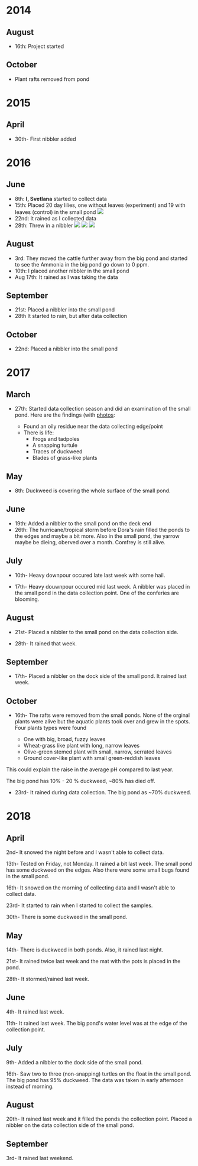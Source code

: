 # 2014

## August

- 16th: Project started

## October

- Plant rafts removed from pond

# 2015

## April

- 30th- First nibbler added

# 2016

## June

- 8th: **I, Svetlana** started to collect data
- 15th: Placed 20 day lilies, one without leaves (experiment) and 19 with leaves (control) in the small pond
![](https://raw.githubusercontent.com/belkinsa/GrailvilleWetlands/9ff0ac0a6776790386f51783362a87258b3d36f8/photos/DayLilliesJune152016.jpg)
- 22nd: It rained as I collected data
- 28th: Threw in a nibbler
![](http://i.imgur.com/8D6zoaY.jpg)
![](http://i.imgur.com/mwIabK9.jpg)
![](http://i.imgur.com/CAkpVrJ.jpg)

## August

- 3rd: They moved the cattle further away from the big pond and started to see the Ammonia in the big pond go down to 0 ppm.
- 10th: I placed another nibbler in the small pond
- Aug 17th: It rained as I was taking the data

## September

- 21st: Placed a nibbler into the small pond
- 28th It started to rain, but after data collection

## October

- 22nd: Placed a nibbler into the small pond

# 2017

## March

- 27th: Started data collection season and did an examination of the small pond. Here are the findings (with [photos](https://github.com/belkinsa/GrailvilleWetlands/tree/master/notes/photos/03-27-2017_findings):

    - Found an oily residue near the data collecting edge/point
    - There is life:
        - Frogs and tadpoles
        - A snapping turtule
        - Traces of duckweed
        - Blades of grass-like plants

## May

- 8th: Duckweed is covering the whole surface of the small pond.

## June

- 19th: Added a nibbler to the small pond on the deck end
- 26th: The hurricane/tropical storm before Dora's rain filled the ponds to the edges and maybe a bit more. Also in the small pond, the yarrow maybe be dieing, oberved over a month. Comfrey is still alive.

## July

- 10th- Heavy downpour occured late last week with some hail.

- 17th- Heavy douwnpour occured mid last week. A nibbler was placed in the small pond in the data collection point. One of the conferies are blooming.

## August

- 21st- Placed a nibbler to the small pond on the data collection side.

- 28th- It rained that week.

## September

- 17th- Placed a nibbler on the dock side of the small pond.  It rained last week.

## October

- 16th- The rafts were removed from the small ponds. None of the orginal plants were alive but the aquatic plants took over and grew in the spots.  Four plants types were found

    - One with big, broad, fuzzy leaves
    - Wheat-grass like plant with long, narrow leaves
    - Olive-green stemed plant with small, narrow, serrated leaves
    - Ground cover-like plant with small green-reddish leaves
    
This could explain the raise in the average pH compared to last year.

The big pond has 10% - 20 % duckweed, ~80% has died off.

- 23rd- It rained during data collection. The big pond as ~70% duckweed.

# 2018

## April

2nd- It snowed the night before and I wasn't able to collect data.

13th- Tested on Friday, not Monday.  It rained a bit last week.  The small pond has some duckweed on the edges.  Also there were some small bugs found in the small pond.

16th- It snowed on the morning of collecting data and I wasn't able to collect data.

23rd- It started to rain when I started to collect the samples.

30th- There is some duckweed in the small pond.

## May

14th- There is duckweed in both ponds. Also, it rained last night.

21st- It rained twice last week and the mat with the pots is placed in the pond.

28th- It stormed/rained last week.

## June

4th- It rained last week.

11th- It rained last week.  The big pond's water level was at the edge of the collection point.

## July

9th- Added a nibbler to the dock side of the small pond.

16th- Saw two to three (non-snapping) turtles on the float in the small pond.  The big pond has 95% duckweed. The data was taken in early afternoon instead of morning.

## August

20th- It rained last week and it filled the ponds the collection point.  Placed a nibbler on the data collection side of the small pond.

## September

3rd- It rained last weekend.


